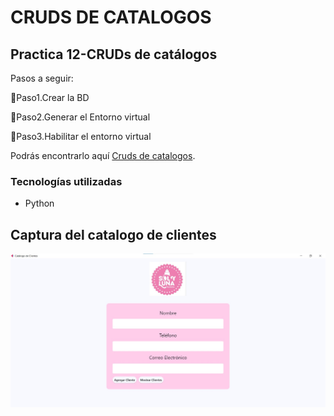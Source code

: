 # CRUDS DE CATALOGOS
## Practica 12-CRUDs de catálogos

Pasos a seguir: 

💜Paso1.Crear la BD

💜Paso2.Generar el Entorno virtual

💜Paso3.Habilitar el entorno virtual



Podrás encontrarlo aquí [Cruds de catalogos](https://github.com/SofiSuriano/Topicos-Practica12).


### Tecnologías utilizadas

* Python

## Captura del catalogo de clientes

![Captura del catalogo de clientes](/fotos/catalogoclientes.jpeg)
